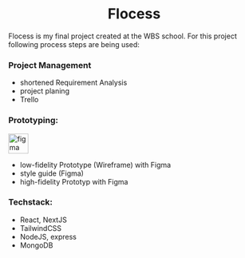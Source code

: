 <h1 align="center">Flocess</h1>
Flocess is my final project created at the WBS school.
For this project following process steps are being used:

<br />

### Project Management

- shortened Requirement Analysis
- project planing
- Trello

### Prototyping:

<p align="left"> <a href="https://www.figma.com/file/LbL7cVlGKNRRVi5Z3RaNe8/Flocess" target="_blank" rel="noreferrer"> <img src="https://www.vectorlogo.zone/logos/figma/figma-icon.svg" alt="figma" width="40" height="40"/> </a> </p>




- low-fidelity Prototype (Wireframe) with Figma
- style guide (Figma)
- high-fidelity Prototyp with Figma

### Techstack:

- React, NextJS
- TailwindCSS
- NodeJS, express
- MongoDB
